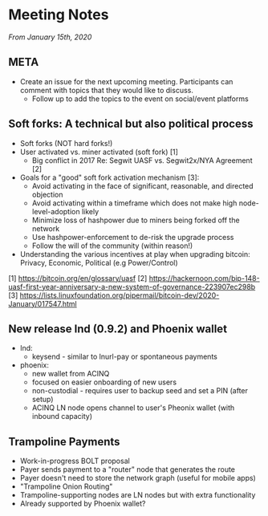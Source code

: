 # Meeting Notes

_From January 15th, 2020_

## META

* Create an issue for the next upcoming meeting. Participants can comment with topics that they would like to discuss.
	* Follow up to add the topics to the event on social/event platforms

## Soft forks: A technical but also political process

* Soft forks (NOT hard forks!)
* User activated vs. miner activated (soft fork) [1]
  * Big conflict in 2017 Re: Segwit UASF vs. Segwit2x/NYA Agreement [2]
* Goals for a "good" soft fork activation mechanism [3]:
	* Avoid activating in the face of significant, reasonable, and directed
objection
	* Avoid activating within a timeframe which does not make high
node-level-adoption likely
	* Minimize loss of hashpower due to miners being forked off the network
	* Use hashpower-enforcement to de-risk the upgrade process
	* Follow the will of the community (within reason!)
* Understanding the various incentives at play when upgrading bitcoin: Privacy, Economic, Political (e.g Power/Control)

[1] https://bitcoin.org/en/glossary/uasf
[2] https://hackernoon.com/bip-148-uasf-first-year-anniversary-a-new-system-of-governance-223907ec298b
[3] https://lists.linuxfoundation.org/pipermail/bitcoin-dev/2020-January/017547.html


## New release lnd (0.9.2) and Phoenix wallet

* lnd:
	* keysend - similar to lnurl-pay or spontaneous payments
* phoenix:
	* new wallet from ACINQ
	* focused on easier onboarding of new users
	* non-custodial - requires user to backup seed and set a PIN (after setup)
	* ACINQ LN node opens channel to user's Pheonix wallet (with inbound capacity)


## Trampoline Payments

* Work-in-progress BOLT proposal
* Payer sends payment to a "router" node that generates the route
* Payer doesn't need to store the network graph (useful for mobile apps)
* "Trampoline Onion Routing"
* Trampoline-supporting nodes are LN nodes but with extra functionality
* Already supported by Phoenix wallet?

